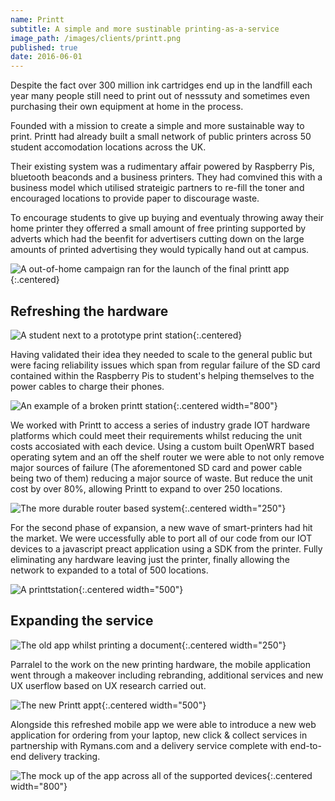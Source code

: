 ```yaml
---
name: Printt
subtitle: A simple and more sustinable printing-as-a-service
image_path: /images/clients/printt.png
published: true
date: 2016-06-01
---
```


Despite the fact over 300 million ink cartridges end up in the landfill each year many people still
need to print out of nesssuty and sometimes even purchasing their own equipment at home in the process.

Founded with a mission to create a simple and more sustainable way to print. Printt had already built a small 
network of public printers across 50 student accomodation locations across the UK. 

Their existing system was a rudimentary affair powered by Raspberry Pis, bluetooth beaconds and a business 
printers. They had comvined this with a business model which utilised strateigic partners to re-fill the toner and
encouraged locations to provide paper to discourage waste. 

To encourage students to give up buying and eventualy throwing away their home printer they offerred a small amount of free printing supported by adverts which had the beenfit for advertisers cutting down on the large
amounts of printed advertising they would typically hand out at campus.

![A out-of-home campaign ran for the launch of the final printt app](/images/printt/8.jpg){:.centered}

## Refreshing the hardware

![A student next to a prototype print station](/images/printt/1.jpeg){:.centered}

Having validated their idea they needed to scale to the general public but were facing reliability issues which
span from regular failure of the SD card contained within the Raspberry Pis to student's helping themselves to the
power cables to charge their phones.

![An example of a broken printt station](/images/printt/2.jpg){:.centered width="800"}

We worked with Printt to access a series of industry grade IOT hardware platforms which could meet their
requirements whilst reducing the unit costs accosiated with each device. Using a custom built OpenWRT based
operating sytem and an off the shelf router we were able to not only remove major sources of failure (The
aforementoned SD card and power cable being two of them) reducing a major source of waste. But reduce the unit cost by over 80%, allowing Printt to expand to over 250 locations.

![The more durable router based system](/images/printt/3.jpg){:.centered  width="250"}

For the second phase of expansion, a new wave of smart-printers had hit the market. We were uccessfully able to
port all of our code from our IOT devices to a javascript preact application using a SDK from the printer. Fully
eliminating any hardware leaving just the printer, finally allowing the network to expanded to a total of 500 
locations.

![A printtstation](/images/printt/4.jpeg){:.centered width="500"}

## Expanding the service

![The old app whilst printing a document](/images/printt/5.jpg){:.centered width="250"}

Parralel to the work on the new printing hardware, the mobile application went through a makeover including
rebranding, additional services and new UX userflow based on UX research carried out. 

![The new Printt appt](/images/printt/6.png){:.centered width="500"}

Alongside this refreshed mobile app we were able to introduce a new web application for ordering from your laptop,
new click & collect services in partnership with Rymans.com and a delivery service complete with end-to-end
delivery tracking.

![The mock up of the app across all of the supported devices](/images/printt/7.png){:.centered width="800"}